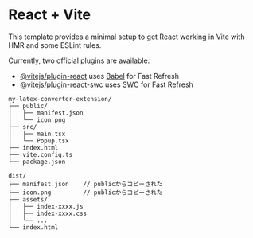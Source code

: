 # React + Vite

This template provides a minimal setup to get React working in Vite with HMR and some ESLint rules.

Currently, two official plugins are available:

- [@vitejs/plugin-react](https://github.com/vitejs/vite-plugin-react/blob/main/packages/plugin-react/README.md) uses [Babel](https://babeljs.io/) for Fast Refresh
- [@vitejs/plugin-react-swc](https://github.com/vitejs/vite-plugin-react-swc) uses [SWC](https://swc.rs/) for Fast Refresh


```
my-latex-converter-extension/
├── public/
│   ├── manifest.json
│   └── icon.png
├── src/
│   ├── main.tsx
│   └── Popup.tsx
├── index.html
├── vite.config.ts
└── package.json
```


```
dist/
├── manifest.json    // publicからコピーされた
├── icon.png         // publicからコピーされた
├── assets/
│   ├── index-xxxx.js
│   ├── index-xxxx.css
│   └── ...
└── index.html
```
